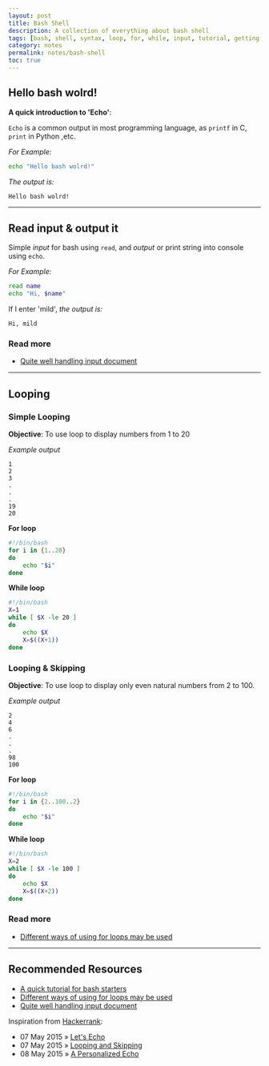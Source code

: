 ```yaml
---
layout: post
title: Bash Shell
description: A collection of everything about bash shell
tags: [bash, shell, syntax, loop, for, while, input, tutorial, getting-started]
category: notes
permalink: notes/bash-shell
toc: true
---
```


## Hello bash wolrd!

**A quick introduction to 'Echo'**:

`Echo` is a common output in most programming language, as `printf` in C, `print` in Python ,etc.

*For Example:*

```bash
echo "Hello bash wolrd!"
```

*The output is:*

```
Hello bash wolrd!
```

---

## Read input & output it

Simple *input* for bash using `read`, and *output* or print string into console using `echo`.

*For Example:*

```bash
read name
echo "Hi, $name"
```

If I enter 'mild', *the output is:*

```
Hi, mild
```

### Read more

- [Quite well handling input document]

---

## Looping
### Simple Looping
**Objective**: To use loop to display numbers from 1 to 20

*Example output*

```
1
2
3
.
.
.
19
20
```

**For loop**

```bash
#!/bin/bash
for i in {1..20}
do
    echo "$i"
done
```

**While loop**

```bash
#!/bin/bash
X=1
while [ $X -le 20 ]
do
    echo $X
    X=$((X+1))
done
```

### Looping & Skipping
**Objective**: To use loop to display only even natural numbers from 2 to 100.

*Example output*

```
2
4
6
.
.
.
98
100  
```

**For loop**

```bash
#!/bin/bash
for i in {2..100..2}
do
    echo "$i"
done
```

**While loop**

```bash
#!/bin/bash
X=2
while [ $X -le 100 ]
do
    echo $X
    X=$((X+2))
done
```

### Read more

- [Different ways of using for loops may be used]

---

## Recommended Resources

- [A quick tutorial for bash starters]
- [Different ways of using for loops may be used]
- [Quite well handling input document]

[A quick tutorial for bash starters]: http://www.panix.com/~elflord/unix/bash-tute.html
[Quite well handling input document]: http://tldp.org/LDP/Bash-Beginners-Guide/html/sect_08_02.html
[Different ways of using for loops may be used]: http://www.cyberciti.biz/faq/bash-for-loop/

Inspiration from [Hackerrank](https://www.hackerrank.com):

- 07 May 2015 &raquo; [Let's Echo]
- 07 May 2015 &raquo; [Looping and Skipping]
- 08 May 2015 &raquo; [A Personalized Echo]

[Let's Echo]: https://www.hackerrank.com/challenges/bash-tutorials-lets-echo
[Looping and Skipping]: https://www.hackerrank.com/challenges/bash-tutorials---looping-and-skipping
[A Personalized Echo]: https://www.hackerrank.com/challenges/bash-tutorials---a-personalized-echo
